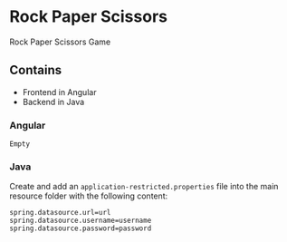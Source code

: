 # Rock Paper Scissors
Rock Paper Scissors Game

## Contains

- Frontend in Angular
- Backend in Java

### Angular

`Empty`

### Java

Create and add an `application-restricted.properties` file into the main resource folder with the following content:

```
spring.datasource.url=url
spring.datasource.username=username
spring.datasource.password=password
```
